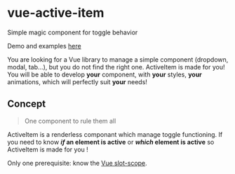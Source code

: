 # vue-active-item

Simple magic component for toggle behavior

Demo and examples [here](https://codesandbox.io/s/7zmlmwjjk1)

You are looking for a Vue library to manage a simple component (dropdown, modal, tab...), but you do not find the right one. ActiveItem is made for you! You will be able to develop **your** component, with **your** styles, **your** animations, which will perfectly suit **your** needs!

## Concept

> One component to rule them all

ActiveItem is a renderless componant which manage toggle functioning. If you need to know ***if* an element is active** or ***which* element is active** so ActiveItem is made for you !

Only one prerequisite: know the [Vue slot-scope](https://vuejs.org/v2/guide/components-slots.html#Scoped-Slots).